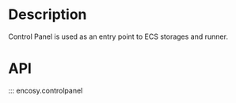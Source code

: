 # Description

Control Panel is used as an entry point to ECS storages and runner.

# API

::: encosy.controlpanel